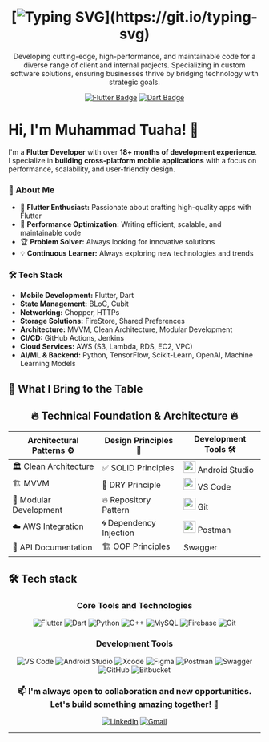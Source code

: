 <div align="center">
 
# [![Typing SVG](https://readme-typing-svg.demolab.com?font=Fira+Code&weight=700&pause=1000&color=FF5733&width=700&lines=Elevating+Mobile+Experiences+with+Flutter!;By+Developing+Sleek,+High-Performance,+and+Scalable+Apps.)](https://git.io/typing-svg)

Developing cutting-edge, high-performance, and maintainable code for a diverse range of client and internal projects. Specializing in custom software solutions, ensuring businesses thrive by bridging technology with strategic goals.

 
 [![Flutter Badge](https://img.shields.io/badge/Flutter-Expert-02569B?style=for-the-badge&logo=flutter&logoColor=white&labelColor=082032)](https://flutter.dev)
 [![Dart Badge](https://img.shields.io/badge/Dart-Wizard-0175C2?style=for-the-badge&logo=dart&logoColor=white&labelColor=082032)](https://dart.dev)
 
 
 </div>
 
 # Hi, I'm Muhammad Tuaha! 👋
 
 I'm a **Flutter Developer** with over **18+ months of development experience**. I specialize in **building cross-platform mobile applications** with a focus on performance, scalability, and user-friendly design.
 
 ### 🚀 About Me
 - 📱 **Flutter Enthusiast:** Passionate about crafting high-quality apps with Flutter
 - 🎯 **Performance Optimization:** Writing efficient, scalable, and maintainable code
 - 🏆 **Problem Solver:** Always looking for innovative solutions
 - 💡 **Continuous Learner:** Always exploring new technologies and trends
 
### 🛠️ Tech Stack
- **Mobile Development:** Flutter, Dart  
- **State Management:** BLoC, Cubit  
- **Networking:** Chopper, HTTPs  
- **Storage Solutions:** FireStore, Shared Preferences  
- **Architecture:** MVVM, Clean Architecture, Modular Development  
- **CI/CD:** GitHub Actions, Jenkins  
- **Cloud Services:** AWS (S3, Lambda, RDS, EC2, VPC)  
- **AI/ML & Backend:** Python, TensorFlow, Scikit-Learn, OpenAI, Machine Learning Models  

 
 ## 💫 What I Bring to the Table 
 
 <div align="center">
 
## 🔥 Technical Foundation & Architecture 🔥
| Architectural Patterns ⚙️    | Design Principles 🧠     | Development Tools 🛠️     |
|------------------------------|-------------------------|--------------------------|
| 🏛️ Clean Architecture        | ✅ SOLID Principles     | <img src="https://img.icons8.com/color/48/android-studio--v3.png" width="24"/> Android Studio |
| 🏗️ MVVM                      | 🎯 DRY Principle        | <img src="https://img.icons8.com/color/48/visual-studio-code-2019.png" width="24"/> VS Code |
| 🚀 Modular Development        | 🔥 Repository Pattern   | <img src="https://img.icons8.com/color/48/git.png" width="24"/> Git |
| ☁️ AWS Integration           | 🌀 Dependency Injection | <img src="https://img.icons8.com/external-tal-revivo-color-tal-revivo/48/external-postman-is-the-only-complete-api-development-environment-logo-color-tal-revivo.png" width="24"/> Postman |
| 📜 API Documentation         | 🏗️ OOP Principles       | Swagger|
 
 </div>
 
 ## 🛠️ Tech stack
 
 <div align="center">
 
 ### Core Tools and Technologies
![Flutter](https://img.shields.io/badge/Flutter-%2302569B.svg?style=for-the-badge&logo=Flutter&logoColor=white)
![Dart](https://img.shields.io/badge/Dart-%230175C2.svg?style=for-the-badge&logo=Dart&logoColor=white)
![Python](https://img.shields.io/badge/Python-%233776AB.svg?style=for-the-badge&logo=python&logoColor=white)
![C++](https://img.shields.io/badge/C++-%2300599C.svg?style=for-the-badge&logo=c%2B%2B&logoColor=white)
![MySQL](https://img.shields.io/badge/MySQL-%234479A1.svg?style=for-the-badge&logo=mysql&logoColor=white)
![Firebase](https://img.shields.io/badge/Firebase-%23039BE5.svg?style=for-the-badge&logo=Firebase&logoColor=white)
![Git](https://img.shields.io/badge/Git-%23F1502F.svg?style=for-the-badge&logo=git&logoColor=white)

 
### Development Tools
![VS Code](https://img.shields.io/badge/VS%20Code-%23007ACC.svg?style=for-the-badge&logo=visual-studio-code&logoColor=white) 
![Android Studio](https://img.shields.io/badge/Android%20Studio-%233DDC84.svg?style=for-the-badge&logo=android-studio&logoColor=white) 
![Xcode](https://img.shields.io/badge/Xcode-%230073C7.svg?style=for-the-badge&logo=xcode&logoColor=white) 
![Figma](https://img.shields.io/badge/Figma-%23F24E1E.svg?style=for-the-badge&logo=figma&logoColor=white) 
![Postman](https://img.shields.io/badge/Postman-%23FF6C37.svg?style=for-the-badge&logo=postman&logoColor=white) 
![Swagger](https://img.shields.io/badge/Swagger-%2385EA2D.svg?style=for-the-badge&logo=swagger&logoColor=black) 
![GitHub](https://img.shields.io/badge/GitHub-%23121011.svg?style=for-the-badge&logo=github&logoColor=white) 
![Bitbucket](https://img.shields.io/badge/Bitbucket-%230047B3.svg?style=for-the-badge&logo=bitbucket&logoColor=white)

 
 
 <div align="center">
 

 
 <div align="center">
 
 ### 📫 I'm always open to collaboration and new opportunities. Let's build something amazing together! 🚀
 [![LinkedIn](https://img.shields.io/badge/LinkedIn-%230077B5.svg?style=for-the-badge&logo=linkedin&logoColor=white)](https://www.linkedin.com/in/muhammadtuaharizwan/)
 [![Gmail](https://img.shields.io/badge/Email-%23D14836.svg?style=for-the-badge&logo=gmail&logoColor=white)](mailto:mtrcodes@gmail.com) 
 
 ---
 </div>
